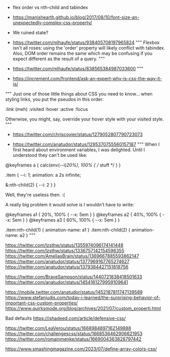 - flex order vs nth-child and tabindex
- <https://manishearth.github.io/blog/2017/08/10/font-size-an-unexpectedly-complex-css-property/>
- We ruined state?
- <https://twitter.com/mlhaufe/status/938405708197965824>
"""
Flexbox isn't all roses: using the 'order' property will likely conflict with tabindex. Also, DOM order remains the same which may be confusing if you expect different as the result of a query.
"""

- <https://twitter.com/mlhaufe/status/838565384987033600>
"""

- <https://increment.com/frontend/ask-an-expert-why-is-css-the-way-it-is/>

"""
Just one of those little things about CSS you need to know... when styling links, you put the pseudos in this order:

:link (meh)
:visited
:hover
:active
:focus

Otherwise, you might, say, override your hover style with your visited style.
"""

- <https://twitter.com/chriscoyier/status/1279052807790723073>

- <https://twitter.com/anatudor/status/1295370755560157187>
"""
When I first heard about environment variables, I was delighted. Until I understood they can't be used like:

@​keyframes a {  calc(env(--i)*20%), 100% { /* stuff */ } }

.item {
  --i: 1;
  animation: a 2s infinite;

  &:nth-child(2) { --i: 2 }
}

Well, they're useless then. :(

A really big problem it would solve is I wouldn't have to write:

@​keyframes a1 {  20%, 100% { --x: 5em } }
@​keyframes a2 {  40%, 100% { --x: 5em } }
@​keyframes a3 {  60%, 100% { --x: 5em } }

.item:nth-child(1) { animation-name: a1 }
.item:nth-child(2) { animation-name: a2 }
"""

<https://twitter.com/lzsthw/status/1355974096174141448>
<https://twitter.com/lzsthw/status/1336757142154596355>
<https://twitter.com/AmeliasBrain/status/1369667885593862147>
<https://twitter.com/anatudor/status/1377969167765274627>
<https://twitter.com/anatudor/status/1379384427151818756>

<https://twitter.com/BraveSampson/status/1440721838418501633>
<https://twitter.com/anatudor/status/1454161279959109641>

<https://mobile.twitter.com/anatudor/status/1452187811747139589>
<https://www.stefanjudis.com/today-i-learned/the-surprising-behavior-of-important-css-custom-properties/>
<https://www.quirksmode.org/blog/archives/2021/07/custom_properti.html>

Bad defaults
  <https://ishadeed.com/article/defensive-css/>

<https://twitter.com/LeaVerou/status/1668984897162149888>
<https://twitter.com/challengescss/status/1668536462906621953>
<https://twitter.com/romainmenke/status/1669004363828797442>

<https://www.smashingmagazine.com/2023/07/define-array-colors-css/>
